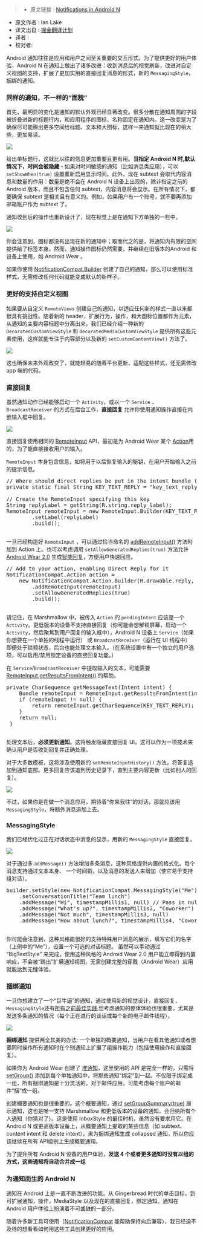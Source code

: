 >* 原文链接 : [Notifications in Android N](https://android-developers.blogspot.hk/2016/06/notifications-in-android-n.html)
* 原文作者 : Ian Lake
* 译文出自 : [掘金翻译计划](https://github.com/xitu/gold-miner)
* 译者 :
* 校对者:


Android 通知往往是应用和用户之间至关重要的交互形式。为了提供更好的用户体验，Android N 在通知上做出了诸多改进：收到消息后的视觉刷新，改进对自定义视图的支持，扩展了更加实用的直接回复消息的形式，新的 `MessagingStyle`，捆绑的通知。

### 同样的通知，不一样的“面貌”

首先，最明显的变化是通知的默认外观已经显著改变。很多分散在通知周围的字段被折叠进新的标题行内，和应用程序的图标、名称固定在通知内。这一改变是为了确保尽可能腾出更多空间给标题、文本和大图标，这样一来通知就比现在的稍大些，更加易读。

![](http://ww3.sinaimg.cn/large/a490147fgw1f4w3pakcdrj20hs0853zv.jpg)

给出单标题行，这就比以往的信息更加重要且更有用。**当指定 Android N 时,默认情况下，时间会被隐藏** - 如果对时间敏感的通知（比如消息类应用），可以 `setShowWhen(true)` 设置重新启用显示时间。此外，现在 subtext 会取代内容消息和数量的作用：数量是绝不会在 Android N 设备上出现的，除非指定之前的 Android 版本，而且不包含任何 subtext，内容消息将会显示。在所有情况下，都要确保 subtext 是相关且有意义的。例如，如果用户有一个账号，就不要再添加邮箱账户作为 subtext 了。

通知收到后的操作也重新设计了，现在视觉上是在通知下方单独的一栏中。

![](http://ww4.sinaimg.cn/large/a490147fgw1f4w3pwyytkj20b203vdfw.jpg)

你会注意到，图标都没有出现在新的通知中；取而代之的是，将通知内有限的空间提供给了标签本身。然而，通知操作图标仍然需要，并继续在旧版本的Android 和设备上使用，如 Android Wear 。

如果你使用 [NotificationCompat.Builder](https://developer.android.com/reference/android/support/v4/app/NotificationCompat.Builder.html?utm_campaign=android_series_notificationsandroidnblog_060816&utm_source=anddev&utm_medium=blog) 创建了自己的通知，那么可以使用标准样式，无需修改任何代码就能变成默认的新样子。

### 更好的支持自定义视图


如果要从自定义 `RemoteViews` 创建自己的通知，以适应任何新的样式一直以来都很具有挑战性。随着新的 header，扩展行为，操作，和大图标位置都作为元素，从通知的主要内容标题中分离出来，我们已经介绍一种新的 `DecoratedCustomViewStyle` 和 `DecoratedMediaCustomViewStyle` 提供所有这些元素使用，这样就能专注于内容部分以及新的 `setCustomContentView()` 方法了。

![](http://ww4.sinaimg.cn/large/a490147fjw1f4w3qquphlj209p03hglr.jpg)


这也确保未来外观改变了，就能轻易的随着平台更新，适配这些样式，还无需修改 app 端的代码。

### 直接回复


虽然通知动作已经能够启动一个 `Activity`，或以一个 `Service` 、`BroadcastReceiver` 的方式在后台工作，**直接回复** 允许你使用通知操作直接在内嵌输入框中回复。

![](http://ww2.sinaimg.cn/large/a490147fjw1f4w3r9gdt2j207l02pt8n.jpg)

直接回复使用相同的 [RemoteInput](https://developer.android.com/reference/android/support/v4/app/RemoteInput.html?utm_campaign=android_series_notificationsandroidnblog_060816&utm_source=anddev&utm_medium=blog) API，最初是为 Android Wear 某个 [Action](https://developer.android.com/reference/android/support/v4/app/NotificationCompat.Action.html?utm_campaign=android_series_notificationsandroidnblog_060816&utm_source=anddev&utm_medium=blog)用的，为了能直接接收用户的输入。

`RemoteInput` 本身包含信息，如将用于以后恢复输入的秘钥，在用户开始输入之前的提示信息。

<pre>// Where should direct replies be put in the intent bundle (can be any string)
private static final String KEY_TEXT_REPLY = "key_text_reply";

// Create the RemoteInput specifying this key
String replyLabel = getString(R.string.reply_label);
RemoteInput remoteInput = new RemoteInput.Builder(KEY_TEXT_REPLY)
        .setLabel(replyLabel)
        .build();

</pre>

一旦已经构造好 `RemoteInput` ，可以通过恰当命名的 [addRemoteInput()](https://developer.android.com/reference/android/support/v4/app/NotificationCompat.Action.Builder.html?utm_campaign=android_series_notificationsandroidnblog_060816&utm_source=anddev&utm_medium=blog#addRemoteInput(android.support.v4.app.RemoteInput)) 方法附加到 Action 上。也可以考虑调用 `setAllowGeneratedReplies(true)` 方法允许 [Android Wear 2.0](https://developer.android.com/wear/preview/index.html?utm_campaign=android_series_notificationsandroidnblog_060816&utm_source=anddev&utm_medium=blog) 生成[智能回复](https://developer.android.com/wear/preview/api-overview.html?utm_campaign=android_series_notificationsandroidnblog_060816&utm_source=anddev&utm_medium=blog#smart-replies)，方便用户快速回应。

<pre>// Add to your action, enabling Direct Reply for it
NotificationCompat.Action action =
    new NotificationCompat.Action.Builder(R.drawable.reply, replyLabel, pendingIntent)
        .addRemoteInput(remoteInput)
        .setAllowGeneratedReplies(true)
        .build();

</pre>

请记住，在 Marshmallow 中，被传入 `Action` 的 `pendingIntent` 应该是一个 `Activity`。更低版本的设备不支持直接回复（你可能会想解锁屏幕，启动一个 `Activity`，然后聚焦到用户回复的输入框中），Android N 设备上 `Service`（如果你想要在一个单独的线程中运行） 或 `BroadcastReceiver`（运行在 UI 线程中） 即便处于锁频状态，后台也能处理文本输入。（在系统设置中有一个独立的用户选项，可以启用/禁用锁定设备的直接回复功能。）

在 `Service`/`BroadcastReceiver` 中提取输入的文本，可能需要 [RemoteInput.getResultsFromIntent()](https://developer.android.com/reference/android/support/v4/app/RemoteInput.html#getResultsFromIntent(android.content.Intent)) 的帮助。

<pre>private CharSequence getMessageText(Intent intent) {
    Bundle remoteInput = RemoteInput.getResultsFromIntent(intent);
    if (remoteInput != null) {
        return remoteInput.getCharSequence(KEY_TEXT_REPLY);
    }
    return null;
 }

</pre>

处理文本后，**必须更新通知**。这将触发隐藏直接回复 UI，这可以作为一项技术来确认用户是否收到回复并正确处理。

对于大多数模板，这将涉及使用新的 `setRemoteInputHistory()` 方法，将答复追加到通知底部。更多回复应该追到历史记录下，直到主要内容更新（比如别人的回复）。

![](http://ww1.sinaimg.cn/large/a490147fjw1f4w3rp4glij20b408qt9x.jpg)

不过，如果你是在做一个消息应用，期待着“你来我往”的对话，那就应该用 `MessagingStyle`，将额外消息追加上去。


### MessagingStyle

我们已经优化过正在对话状态中消息的显示，用新的 `MessagingStyle` 直接回复。

![](http://ww2.sinaimg.cn/large/a490147fgw1f4w3s4fxm7j20b405iglr.jpg)

对于通过多 `addMessage()` 方法增加多条消息，这种风格提供内置的格式化。每个消息支持通过文本本身、 一个时间戳，以及消息的发送人来增加（使它易于支持组对话）。

<pre>builder.setStyle(new NotificationCompat.MessagingStyle("Me")
    .setConversationTitle("Team lunch")
    .addMessage("Hi", timestampMillis1, null) // Pass in null for user.
    .addMessage("What's up?", timestampMillis2, "Coworker")
    .addMessage("Not much", timestampMillis3, null)
    .addMessage("How about lunch?", timestampMillis4, "Coworker"));

</pre>

你可能会注意到，这种风格能很好的支持特殊用户消息的展示，填写它们的名字（上例中的“Me”），设置一个可选的对话标题。
虽然可以手动通过 “BigTextStyle” 来完成，使用这种风格的 Android Wear 2.0 用户能立即得到内置响应，不会被“踢出”扩展通知视图，无需创建完整的穿戴（Android Wear）应用就能达到无缝体验。

### 捆绑通知

一旦你想建立了一个“巨牛逼”的通知，通过使用新的视觉设计，直接回复，`MessagingStyle`还有[所有之前最佳实践](https://www.youtube.com/watch?v=-iog_fmm6mE),但考虑通知的整体体验也很重要，尤其是发送多条通知的情况（每个正在进行的谈话或每个新的电子邮件线程）。


![](http://ww3.sinaimg.cn/large/a490147fgw1f4w3suh75sj20hs05ujrp.jpg)

**捆绑通知** 提供两全其美的办法: 一个单独的概要通知，当用户在看其他通知或者想要同时操作所有通知时在个别通知上扩展了组操作能力（包括使用操作和直接回复）。

如果你为 Android Wear 创建了 [堆通知](https://developer.android.com/training/wearables/notifications/stacks.html?utm_campaign=android_series_notificationsandroidnblog_060816&utm_source=anddev&utm_medium=blog)，这里使用的 API 是完全一样的。只需将 [setGroup()](https://developer.android.com/reference/android/support/v4/app/NotificationCompat.Builder.html?utm_campaign=android_series_notificationsandroidnblog_060816&utm_source=anddev&utm_medium=blog#setGroup(java.lang.String)) 添加到每个单独通知中，将那些通知“绑定”到一起。不仅限于绑定成一组，所有捆绑通知是十分灵活的。对于邮件应用，可能考虑每个账户的邮件“捆”成一组。

创建概要通知也是很重要的。这个概要通知，通过 [setGroupSummary(true)](https://developer.android.com/reference/android/support/v4/app/NotificationCompat.Builder.html?utm_campaign=android_series_notificationsandroidnblog_060816&utm_source=anddev&utm_medium=blog#setGroupSummary(boolean)) 展示通知，这也是唯一支持 Marshmallow 和更低版本的设备的通知，会归纳所有个人通知（你猜对了）。这是使用 InboxStyle 的最佳时机，虽然没有要求用它。在 Android N 或更高版本设备上，从概要通知上提取的某些信息（如 subtext、content intent 和 delete intent），来为捆绑通知生成 collapsed 通知，所以你应该继续在所有 API级别上生成概要通知。

为了提升所有 Android N 设备的用户体验，**发送 4 个或者更多通知时没有以组的方式，这些通知将自动合并成一组**

### 为通知而生的 Android N

通知在 Android 上是一直不断改进的功能。从 Gingerbread 时代的单击目标，到可扩展通知，操作，MediaStyle 以及现在的直接回复，绑定通知。通知在 Android 用户体验上扮演着不可或缺的一部分。

随着许多新工具可使用（[NotificationCompat](https://developer.android.com/reference/android/support/v4/app/NotificationCompat.html?utm_campaign=android_series_notificationsandroidnblog_060816&utm_source=anddev&utm_medium=blog) 能帮助保持向后兼容），我已经迫不及待的想看看如何用这些工具创建更好的应用。
